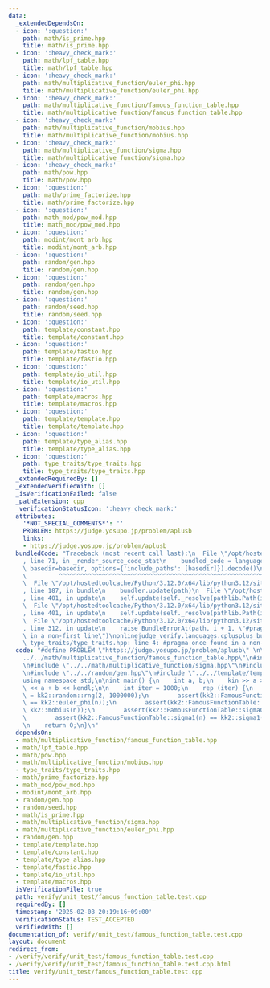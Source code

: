 ```yaml
---
data:
  _extendedDependsOn:
  - icon: ':question:'
    path: math/is_prime.hpp
    title: math/is_prime.hpp
  - icon: ':heavy_check_mark:'
    path: math/lpf_table.hpp
    title: math/lpf_table.hpp
  - icon: ':heavy_check_mark:'
    path: math/multiplicative_function/euler_phi.hpp
    title: math/multiplicative_function/euler_phi.hpp
  - icon: ':heavy_check_mark:'
    path: math/multiplicative_function/famous_function_table.hpp
    title: math/multiplicative_function/famous_function_table.hpp
  - icon: ':heavy_check_mark:'
    path: math/multiplicative_function/mobius.hpp
    title: math/multiplicative_function/mobius.hpp
  - icon: ':heavy_check_mark:'
    path: math/multiplicative_function/sigma.hpp
    title: math/multiplicative_function/sigma.hpp
  - icon: ':heavy_check_mark:'
    path: math/pow.hpp
    title: math/pow.hpp
  - icon: ':question:'
    path: math/prime_factorize.hpp
    title: math/prime_factorize.hpp
  - icon: ':question:'
    path: math_mod/pow_mod.hpp
    title: math_mod/pow_mod.hpp
  - icon: ':question:'
    path: modint/mont_arb.hpp
    title: modint/mont_arb.hpp
  - icon: ':question:'
    path: random/gen.hpp
    title: random/gen.hpp
  - icon: ':question:'
    path: random/gen.hpp
    title: random/gen.hpp
  - icon: ':question:'
    path: random/seed.hpp
    title: random/seed.hpp
  - icon: ':question:'
    path: template/constant.hpp
    title: template/constant.hpp
  - icon: ':question:'
    path: template/fastio.hpp
    title: template/fastio.hpp
  - icon: ':question:'
    path: template/io_util.hpp
    title: template/io_util.hpp
  - icon: ':question:'
    path: template/macros.hpp
    title: template/macros.hpp
  - icon: ':question:'
    path: template/template.hpp
    title: template/template.hpp
  - icon: ':question:'
    path: template/type_alias.hpp
    title: template/type_alias.hpp
  - icon: ':question:'
    path: type_traits/type_traits.hpp
    title: type_traits/type_traits.hpp
  _extendedRequiredBy: []
  _extendedVerifiedWith: []
  _isVerificationFailed: false
  _pathExtension: cpp
  _verificationStatusIcon: ':heavy_check_mark:'
  attributes:
    '*NOT_SPECIAL_COMMENTS*': ''
    PROBLEM: https://judge.yosupo.jp/problem/aplusb
    links:
    - https://judge.yosupo.jp/problem/aplusb
  bundledCode: "Traceback (most recent call last):\n  File \"/opt/hostedtoolcache/Python/3.12.0/x64/lib/python3.12/site-packages/onlinejudge_verify/documentation/build.py\"\
    , line 71, in _render_source_code_stat\n    bundled_code = language.bundle(stat.path,\
    \ basedir=basedir, options={'include_paths': [basedir]}).decode()\n          \
    \         ^^^^^^^^^^^^^^^^^^^^^^^^^^^^^^^^^^^^^^^^^^^^^^^^^^^^^^^^^^^^^^^^^^^^^^^^^^^^^^^^^\n\
    \  File \"/opt/hostedtoolcache/Python/3.12.0/x64/lib/python3.12/site-packages/onlinejudge_verify/languages/cplusplus.py\"\
    , line 187, in bundle\n    bundler.update(path)\n  File \"/opt/hostedtoolcache/Python/3.12.0/x64/lib/python3.12/site-packages/onlinejudge_verify/languages/cplusplus_bundle.py\"\
    , line 401, in update\n    self.update(self._resolve(pathlib.Path(included), included_from=path))\n\
    \  File \"/opt/hostedtoolcache/Python/3.12.0/x64/lib/python3.12/site-packages/onlinejudge_verify/languages/cplusplus_bundle.py\"\
    , line 401, in update\n    self.update(self._resolve(pathlib.Path(included), included_from=path))\n\
    \  File \"/opt/hostedtoolcache/Python/3.12.0/x64/lib/python3.12/site-packages/onlinejudge_verify/languages/cplusplus_bundle.py\"\
    , line 312, in update\n    raise BundleErrorAt(path, i + 1, \"#pragma once found\
    \ in a non-first line\")\nonlinejudge_verify.languages.cplusplus_bundle.BundleErrorAt:\
    \ type_traits/type_traits.hpp: line 4: #pragma once found in a non-first line\n"
  code: "#define PROBLEM \"https://judge.yosupo.jp/problem/aplusb\" \n\n#include \"\
    ../../math/multiplicative_function/famous_function_table.hpp\"\n#include \"../../math/multiplicative_function/mobius.hpp\"\
    \n#include \"../../math/multiplicative_function/sigma.hpp\"\n#include \"../../math/multiplicative_function/euler_phi.hpp\"\
    \n#include \"../../random/gen.hpp\"\n#include \"../../template/template.hpp\"\n\
    using namespace std;\n\nint main() {\n    int a, b;\n    kin >> a >> b;\n    kout\
    \ << a + b << kendl;\n\n    int iter = 1000;\n    rep (iter) {\n        int n\
    \ = kk2::random::rng(2, 1000000);\n        assert(kk2::FamousFunctionTable::euler_phi(n)\
    \ == kk2::euler_phi(n));\n        assert(kk2::FamousFunctionTable::mobius(n) ==\
    \ kk2::mobius(n));\n        assert(kk2::FamousFunctionTable::sigma0(n) == kk2::sigma0(n));\n\
    \        assert(kk2::FamousFunctionTable::sigma1(n) == kk2::sigma1(n));\n    }\n\
    \n    return 0;\n}\n"
  dependsOn:
  - math/multiplicative_function/famous_function_table.hpp
  - math/lpf_table.hpp
  - math/pow.hpp
  - math/multiplicative_function/mobius.hpp
  - type_traits/type_traits.hpp
  - math/prime_factorize.hpp
  - math_mod/pow_mod.hpp
  - modint/mont_arb.hpp
  - random/gen.hpp
  - random/seed.hpp
  - math/is_prime.hpp
  - math/multiplicative_function/sigma.hpp
  - math/multiplicative_function/euler_phi.hpp
  - random/gen.hpp
  - template/template.hpp
  - template/constant.hpp
  - template/type_alias.hpp
  - template/fastio.hpp
  - template/io_util.hpp
  - template/macros.hpp
  isVerificationFile: true
  path: verify/unit_test/famous_function_table.test.cpp
  requiredBy: []
  timestamp: '2025-02-08 20:19:16+09:00'
  verificationStatus: TEST_ACCEPTED
  verifiedWith: []
documentation_of: verify/unit_test/famous_function_table.test.cpp
layout: document
redirect_from:
- /verify/verify/unit_test/famous_function_table.test.cpp
- /verify/verify/unit_test/famous_function_table.test.cpp.html
title: verify/unit_test/famous_function_table.test.cpp
---
```

